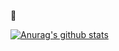 👋
  
  [![Anurag's github stats](https://github-readme-stats.vercel.app/api?username=JuheeGJGJ)](https://github.com/anuraghazra/github-readme-stats)
<!--
**JuheeGJGJ/JuheeGJGJ** is a ✨ _special_ ✨ repository because its `README.md` (this file) appears on your GitHub profile.

Here are some ideas to get you started:

- 🔭 I’m currently working on ...
- 🌱 I’m currently learning ...
- 👯 I’m looking to collaborate on ...
- 🤔 I’m looking for help with ...
- 💬 Ask me about ...
- 📫 How to reach me: ...
- 😄 Pronouns: ...
- ⚡ Fun fact: ...
-->
